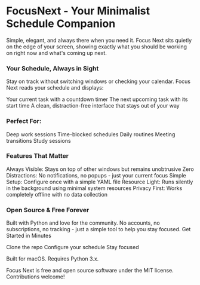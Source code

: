 # FocusNext - Your Minimalist Schedule Companion

Simple, elegant, and always there when you need it. 
Focus Next sits quietly on the edge of your screen, showing exactly what you should be working on right now and what's coming up next.

### Your Schedule, Always in Sight
Stay on track without switching windows or checking your calendar. 
Focus Next reads your schedule and displays:

Your current task with a countdown timer
The next upcoming task with its start time
A clean, distraction-free interface that stays out of your way


### Perfect For:

Deep work sessions
Time-blocked schedules
Daily routines
Meeting transitions
Study sessions

### Features That Matter

Always Visible: Stays on top of other windows but remains unobtrusive
Zero Distractions: No notifications, no popups - just your current focus
Simple Setup: Configure once with a simple YAML file
Resource Light: Runs silently in the background using minimal system resources
Privacy First: Works completely offline with no data collection


### Open Source & Free Forever
Built with Python and love for the community. No accounts, no subscriptions, no tracking - just a simple tool to help you stay focused.
Get Started in Minutes

Clone the repo
Configure your schedule
Stay focused

Built for macOS. Requires Python 3.x.

Focus Next is free and open source software under the MIT license. Contributions welcome!
